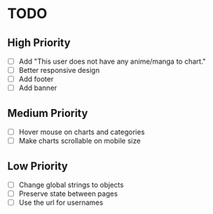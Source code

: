 # TODO

## High Priority

- [ ] Add "This user does not have any anime/manga to chart."
- [ ] Better responsive design
- [ ] Add footer
- [ ] Add banner

## Medium Priority

- [ ] Hover mouse on charts and categories
- [ ] Make charts scrollable on mobile size

## Low Priority

- [ ] Change global strings to objects
- [ ] Preserve state between pages
- [ ] Use the url for usernames
